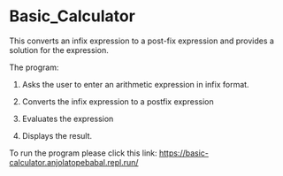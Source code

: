 # Basic_Calculator
This converts an infix expression to a post-fix expression and provides a solution for the expression.


The program:

1) Asks the user to enter an arithmetic expression in infix format. 

2) Converts the infix expression to a postfix expression

3) Evaluates the expression

4) Displays the result.

To run the program please click this link: https://basic-calculator.anjolatopebabal.repl.run/
